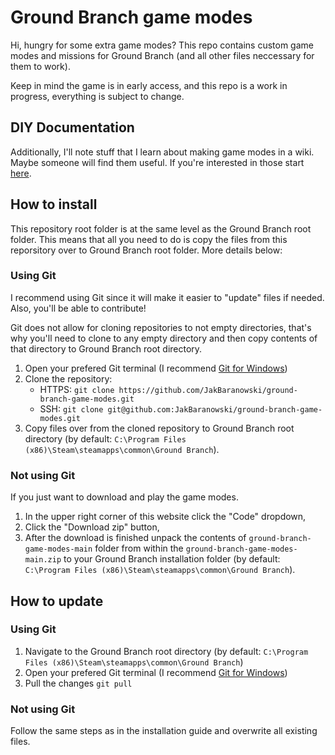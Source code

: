 # Ground Branch game modes

Hi, hungry for some extra game modes? This repo contains custom game modes and missions 
for Ground Branch (and all other files neccessary for them to work).

Keep in mind the game is in early access, and this repo is a work in progress, everything
is subject to change.

## DIY Documentation

Additionally, I'll note stuff that I learn about making game modes in a wiki. Maybe 
someone will find them useful. If you're interested in those start
[here](https://github.com/JakBaranowski/ground-branch-game-modes/wiki).

## How to install

This repository root folder is at the same level as the Ground Branch root folder. This
means that all you need to do is copy the files from this reporsitory over to Ground 
Branch root folder. More details below:

### Using Git

I recommend using Git since it will make it easier to "update" files if needed. Also, 
you'll be able to contribute!

Git does not allow for cloning repositories to not empty directories, that's why you'll 
need to clone to any empty directory and then copy contents of that directory to Ground 
Branch root directory.

1. Open your prefered Git terminal (I recommend 
[Git for Windows](https://gitforwindows.org/))
2. Clone the repository:
    * HTTPS: `git clone https://github.com/JakBaranowski/ground-branch-game-modes.git`
    * SSH: `git clone git@github.com:JakBaranowski/ground-branch-game-modes.git`
3. Copy files over from the cloned repository to Ground Branch root directory
   (by default: `C:\Program Files (x86)\Steam\steamapps\common\Ground Branch`).


### Not using Git

If you just want to download and play the game modes.

1. In the upper right corner of this website click the "Code" dropdown,
2. Click the "Download zip" button,
3. After the download is finished unpack the contents of `ground-branch-game-modes-main` 
folder from within the `ground-branch-game-modes-main.zip` to your Ground Branch 
installation folder (by default:
`C:\Program Files (x86)\Steam\steamapps\common\Ground Branch`).

## How to update

### Using Git

1. Navigate to the Ground Branch root directory 
(by default: `C:\Program Files (x86)\Steam\steamapps\common\Ground Branch`)
2. Open your prefered Git terminal (I recommend 
[Git for Windows](https://gitforwindows.org/))
3. Pull the changes `git pull`

### Not using Git

Follow the same steps as in the installation guide and overwrite all existing files.

